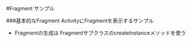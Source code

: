 #Fragment サンプル

###基本的なFragment
ActivityにFragmentを表示するサンプル

* Fragmentの生成は FragmentサブクラスのcreateInstanceメソッドを使う